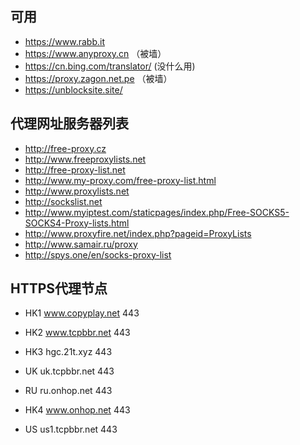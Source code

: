 ## 可用
* https://www.rabb.it
* https://www.anyproxy.cn （被墙）
* https://cn.bing.com/translator/ (没什么用)
* https://proxy.zagon.net.pe （被墙）
* https://unblocksite.site/


## 代理网址服务器列表
* http://free-proxy.cz
* http://www.freeproxylists.net
* http://free-proxy-list.net
* http://www.my-proxy.com/free-proxy-list.html
* http://www.proxylists.net
* http://sockslist.net
* http://www.myiptest.com/staticpages/index.php/Free-SOCKS5-SOCKS4-Proxy-lists.html
* http://www.proxyfire.net/index.php?pageid=ProxyLists
* http://www.samair.ru/proxy
* http://spys.one/en/socks-proxy-list


## HTTPS代理节点
* HK1 www.copyplay.net 443

* HK2 www.tcpbbr.net 443

* HK3 hgc.21t.xyz 443

* UK uk.tcpbbr.net 443

* RU ru.onhop.net 443

* HK4 www.onhop.net 443

* US us1.tcpbbr.net 443
